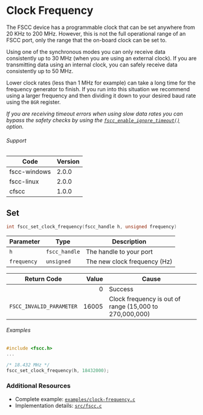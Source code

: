 # Clock Frequency

The FSCC device has a programmable clock that can be set anywhere from 20 KHz to 200 MHz. However, this is not the full operational range of an FSCC port, only the range that the on-board clock can be set to.

Using one of the synchronous modes you can only receive data consistently up to 30 MHz (when you are using an external clock). If you are transmitting data using an internal clock, you can safely receive data consistently up to 50 MHz.

Lower clock rates (less than 1 MHz for example) can take a long time for the frequency generator to finish. If you run into this situation we recommend using a larger frequency and then dividing it down to your desired baud rate using the `BGR` register.

_If you are receiving timeout errors when using slow data rates you can bypass the safety checks by using the [`fscc_enable_ignore_timeout()`](https://github.com/commtech/cfscc/blob/master/docs/ignore-timeout.md) option._

###### Support
| Code | Version |
| ---- | ------- |
| fscc-windows | 2.0.0 |
| fscc-linux | 2.0.0 |
| cfscc | 1.0.0 |


## Set
```c
int fscc_set_clock_frequency(fscc_handle h, unsigned frequency)
```

| Parameter | Type | Description |
| --------- | ---- | ----------- |
| `h` | `fscc_handle` | The handle to your port |
| `frequency` | `unsigned` | The new clock frequency (Hz) |

| Return Code | Value | Cause |
| ----------- | -----:| ----- |
| | 0 | Success |
| `FSCC_INVALID_PARAMETER` | 16005 | Clock frequency is out of range (15,000 to 270,000,000) |


###### Examples
```c
#include <fscc.h>
...

/* 18.432 MHz */
fscc_set_clock_frequency(h, 18432000);
```


### Additional Resources
- Complete example: [`examples/clock-frequency.c`](../examples/clock-frequency.c)
- Implementation details: [`src/fscc.c`](../src/fscc.c)
